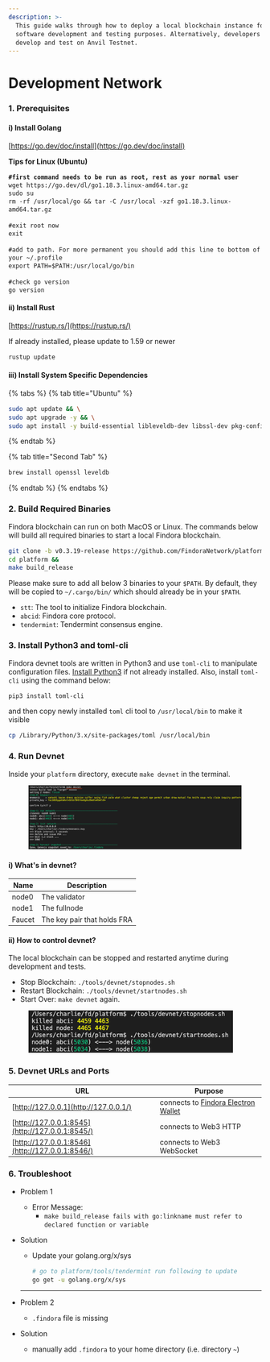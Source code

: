 ```yaml
---
description: >-
  This guide walks through how to deploy a local blockchain instance for
  software development and testing purposes. Alternatively, developers can also
  develop and test on Anvil Testnet.
---
```


# Development Network

### 1. Prerequisites[​](https://wiki.findora.org/docs/developers/development\_network#1-prerequisites) <a href="#1-prerequisites" id="1-prerequisites"></a>

#### i) Install Golang[​](https://wiki.findora.org/docs/developers/development\_network#i-install-golang) <a href="#i-install-golang" id="i-install-golang"></a>

[https://go.dev/doc/install](https://go.dev/doc/install)

**Tips for Linux (Ubuntu)**[**​**](https://wiki.findora.org/docs/developers/development\_network#tips-for-linux-ubuntu)

<pre class="language-bash"><code class="lang-bash"><strong>#first command needs to be run as root, rest as your normal user
</strong>wget https://go.dev/dl/go1.18.3.linux-amd64.tar.gz 
sudo su 
rm -rf /usr/local/go &#x26;&#x26; tar -C /usr/local -xzf go1.18.3.linux-amd64.tar.gz

#exit root now
exit

#add to path. For more permanent you should add this line to bottom of your ~/.profile
export PATH=$PATH:/usr/local/go/bin

#check go version
go version</code></pre>

#### ii) Install Rust <a href="#ii-install-rust" id="ii-install-rust"></a>

[https://rustup.rs/](https://rustup.rs/)

If already installed, please update to 1.59 or newer

```bash
rustup update
```

#### iii) Install System Specific Dependencies <a href="#iii-install-system-specific-dependencies" id="iii-install-system-specific-dependencies"></a>

{% tabs %}
{% tab title="Ubuntu" %}
```bash
sudo apt update && \
sudo apt upgrade -y && \
sudo apt install -y build-essential libleveldb-dev libssl-dev pkg-config clang libclang-dev librocksdb-dev
```
{% endtab %}

{% tab title="Second Tab" %}
```bash
brew install openssl leveldb​
```
{% endtab %}
{% endtabs %}

### 2. Build Required Binaries[​](https://wiki.findora.org/docs/developers/development\_network#2-build-required-binaries) <a href="#2-build-required-binaries" id="2-build-required-binaries"></a>

Findora blockchain can run on both MacOS or Linux. The commands below will build all required binaries to start a local Findora blockchain.

```bash
git clone -b v0.3.19-release https://github.com/FindoraNetwork/platform &&
cd platform &&
make build_release
```

Please make sure to add all below 3 binaries to your `$PATH`. By default, they will be copied to `~/.cargo/bin/` which should already be in your `$PATH`.

* `stt`: The tool to initialize Findora blockchain.
* `abcid`: Findora core protocol.
* `tendermint`: Tendermint consensus engine.

### 3. Install Python3 and toml-cli[​](https://wiki.findora.org/docs/developers/development\_network#3-install-python3-and-toml-cli) <a href="#3-install-python3-and-toml-cli" id="3-install-python3-and-toml-cli"></a>

Findora devnet tools are written in Python3 and use `toml-cli` to manipulate configuration files. [Install Python3](https://www.python.org/downloads/) if not already installed. Also, install `toml-cli` using the command below:

```bash
pip3 install toml-cli
```

and then copy newly installed `toml` cli tool to `/usr/local/bin` to make it visible

```bash
cp /Library/Python/3.x/site-packages/toml /usr/local/bin
```

### 4. Run Devnet[​](https://wiki.findora.org/docs/developers/development\_network#4-run-devnet) <a href="#4-run-devnet" id="4-run-devnet"></a>

Inside your `platform` directory, execute `make devnet` in the terminal.

<figure><img src="../.gitbook/assets/image (17).png" alt=""><figcaption></figcaption></figure>

#### i) What's in devnet?[​](https://wiki.findora.org/docs/developers/development\_network#i-whats-in-devnet) <a href="#i-whats-in-devnet" id="i-whats-in-devnet"></a>

| Name   | Description                 |
| ------ | --------------------------- |
| node0  | The validator               |
| node1  | The fullnode                |
| Faucet | The key pair that holds FRA |

#### ii) How to control devnet?[​](https://wiki.findora.org/docs/developers/development\_network#ii-how-to-control-devnet) <a href="#ii-how-to-control-devnet" id="ii-how-to-control-devnet"></a>

The local blockchain can be stopped and restarted anytime during development and tests.

* Stop Blockchain: `./tools/devnet/stopnodes.sh`
* Restart Blockchain: `./tools/devnet/startnodes.sh`
* Start Over: `make devnet` again.

<figure><img src="../.gitbook/assets/image (11).png" alt=""><figcaption></figcaption></figure>

### 5. Devnet URLs and Ports[​](https://wiki.findora.org/docs/developers/development\_network#5-devnet-urls-and-ports) <a href="#5-devnet-urls-and-ports" id="5-devnet-urls-and-ports"></a>

| URL                                             | Purpose                                                            |
| ----------------------------------------------- | ------------------------------------------------------------------ |
| [http://127.0.0.1](http://127.0.0.1/)           | connects to [Findora Electron Wallet](https://wallet.findora.org/) |
| [http://127.0.0.1:8545](http://127.0.0.1:8545/) | connects to Web3 HTTP                                              |
| [http://127.0.0.1:8546](http://127.0.0.1:8546/) | connects to Web3 WebSocket                                         |

### 6. Troubleshoot[​](https://wiki.findora.org/docs/developers/development\_network#6-troubleshoot) <a href="#6-troubleshoot" id="6-troubleshoot"></a>

* Problem 1
  * Error Message:
    * `make build_release fails with go:linkname must refer to declared function or variable`
*   Solution

    *   Update your golang.org/x/sys

        ```bash
        # go to platform/tools/tendermint run following to update  
        go get -u golang.org/x/sys
        ```

    ***
* Problem 2
  * `.findora` file is missing
* Solution
  * manually add `.findora` to your home directory (i.e. directory `~`)
